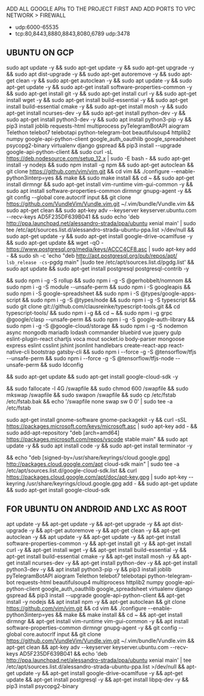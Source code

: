 

ADD ALL GOOGLE APIs TO THE PROJECT FIRST AND 
ADD PORTS TO VPC NETWORK > FIREWALL

- udp:6000-65535
- tcp:80,8443,8880,8843,8080,6789 udp:3478


## UBUNTU ON GCP
sudo apt update -y && sudo apt-get update -y && sudo apt-get upgrade -y && sudo apt dist-upgrade -y && sudo apt-get autoremove -y && sudo apt-get clean -y && sudo apt-get autoclean -y && sudo apt update -y && sudo apt-get update -y && sudo apt-get install software-properties-common -y && sudo apt-get install git -y && sudo apt-get install curl -y && sudo apt-get install wget -y && sudo apt-get install build-essential -y && sudo apt-get install build-essential cmake -y && sudo apt-get install mosh -y && sudo apt-get install ncurses-dev -y && sudo apt-get install python-dev -y && sudo apt-get install python3-dev -y && sudo apt install python3-pip -y && pip3 install joblib requests-html multiprocess pyTelegramBotAPI aiogram Telethon telebot7 telebotapi python-telegram-bot beautifulsoup4 httplib2 numpy google-api-python-client google_auth_oauthlib google_spreadsheet psycopg2-binary virtualenv django gspread && pip3 install --upgrade google-api-python-client && sudo curl -sL https://deb.nodesource.com/setup_12.x | sudo -E bash - && sudo apt-get install -y nodejs && sudo npm install -g npm && sudo apt-get autoclean && git clone https://github.com/vim/vim.git && cd vim && ./configure --enable-python3interp=yes && make && sudo make install && cd ~ && sudo apt-get install dirmngr && sudo apt-get install vim-runtime vim-gui-common -y && sudo apt install software-properties-common dirmngr gnupg-agent -y && git config --global core.autocrlf input && git clone https://github.com/VundleVim/Vundle.vim.git ~/.vim/bundle/Vundle.vim && sudo apt-get clean && sudo apt-key adv --keyserver keyserver.ubuntu.com --recv-keys AD5F235DF639B041 && sudo echo 'deb http://ppa.launchpad.net/alessandro-strada/ppa/ubuntu xenial main' | sudo tee /etc/apt/sources.list.d/alessandro-strada-ubuntu-ppa.list >/dev/null && sudo apt-get update -y && sudo apt-get install google-drive-ocamlfuse -y && sudo apt-get update && wget -qO - https://www.postgresql.org/media/keys/ACCC4CF8.asc | sudo apt-key add - && sudo sh -c 'echo "deb http://apt.postgresql.org/pub/repos/apt/ `lsb_release -cs`-pgdg main" |sudo tee  /etc/apt/sources.list.d/pgdg.list' && sudo apt update && sudo apt-get install postgresql postgresql-contrib -y

&& sudo npm i -g -S rollup && sudo npm i -g -S @gerhobbelt/nomnom && sudo npm i -g -S module --unsafe-perm && sudo npm i -S googleapis && sudo npm i -S google-spreadsheet && sudo npm i -S @types/google-apps-script && sudo npm i -g -S @types/node && sudo npm i -g -S typescript && sudo git clone git://github.com/clausreinke/typescript-tools.git && cd typescript-tools/ && sudo npm i -g && cd ~ && sudo npm i -g grpc @google/clasp --unsafe-perm && sudo npm i -g -S google-auth-library && sudo npm i -g -S @google-cloud/storage && sudo npm i -g -S nodemon async mongodb mariadb lodash commander bluebird vue jquery gulp eslint-plugin-react chartjs voca mout socket.io body-parser mongoose express eslint csslint jshint jsonlint handlebars create-react-app react-native-cli bootstrap gatsby-cli && sudo npm i --force -g -S @tensorflow/tfjs --unsafe-perm && sudo npm i --force -g -S @tensorflow/tfjs-node --unsafe-perm && sudo ldconfig 

&& sudo apt-get update && sudo apt-get install google-cloud-sdk -y 

&& sudo fallocate -l 4G /swapfile && sudo chmod 600 /swapfile && sudo mkswap /swapfile && sudo swapon /swapfile && sudo cp /etc/fstab /etc/fstab.bak && echo '/swapfile none swap sw 0 0' | sudo tee -a /etc/fstab

sudo apt-get install gnome-software gnome-packagekit -y && curl -sSL https://packages.microsoft.com/keys/microsoft.asc | sudo apt-key add - && sudo add-apt-repository "deb [arch=amd64] https://packages.microsoft.com/repos/vscode stable main" && sudo apt update -y && sudo apt install code -y && sudo apt-get install terminator -y

&& echo "deb [signed-by=/usr/share/keyrings/cloud.google.gpg] http://packages.cloud.google.com/apt cloud-sdk main" | sudo tee -a /etc/apt/sources.list.d/google-cloud-sdk.list && curl https://packages.cloud.google.com/apt/doc/apt-key.gpg | sudo apt-key --keyring /usr/share/keyrings/cloud.google.gpg add - && sudo apt-get update && sudo apt-get install google-cloud-sdk




## FOR UBUNTU ON ANDROID AND LXC AS ROOT

apt update -y && apt-get update -y && apt-get upgrade -y && apt dist-upgrade -y && apt-get autoremove -y && apt-get clean -y && apt-get autoclean -y && apt update -y && apt-get update -y && apt-get install software-properties-common -y && apt-get install git -y && apt-get install curl -y && apt-get install wget -y && apt-get install build-essential -y && apt-get install build-essential cmake -y && apt-get install mosh -y && apt-get install ncurses-dev -y && apt-get install python-dev -y && apt-get install python3-dev -y && apt install python3-pip -y && pip3 install joblib pyTelegramBotAPI aiogram Telethon telebot7 telebotapi python-telegram-bot requests-html beautifulsoup4 multiprocess httplib2 numpy google-api-python-client google_auth_oauthlib google_spreadsheet virtualenv django gspread && pip3 install --upgrade google-api-python-client && apt-get install -y nodejs && apt install npm -y && apt-get autoclean && git clone https://github.com/vim/vim.git && cd vim && ./configure --enable-python3interp=yes && make && make install && cd ~ && apt-get install dirmngr && apt-get install vim-runtime vim-gui-common -y && apt install software-properties-common dirmngr gnupg-agent -y && git config --global core.autocrlf input && git clone https://github.com/VundleVim/Vundle.vim.git ~/.vim/bundle/Vundle.vim && apt-get clean && apt-key adv --keyserver keyserver.ubuntu.com --recv-keys AD5F235DF639B041 && echo 'deb http://ppa.launchpad.net/alessandro-strada/ppa/ubuntu xenial main' | tee /etc/apt/sources.list.d/alessandro-strada-ubuntu-ppa.list >/dev/null && apt-get update -y && apt-get install google-drive-ocamlfuse -y && apt-get update && apt-get install postgresql -y && apt-get install libpq-dev -y && pip3 install psycopg2-binary

